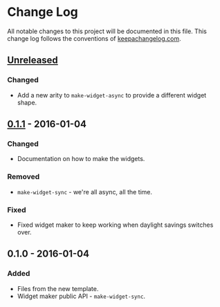 # Change Log
All notable changes to this project will be documented in this file. This change log follows the conventions of [keepachangelog.com](http://keepachangelog.com/).

## [Unreleased][unreleased]
### Changed
- Add a new arity to `make-widget-async` to provide a different widget shape.

## [0.1.1] - 2016-01-04
### Changed
- Documentation on how to make the widgets.

### Removed
- `make-widget-sync` - we're all async, all the time.

### Fixed
- Fixed widget maker to keep working when daylight savings switches over.

## 0.1.0 - 2016-01-04
### Added
- Files from the new template.
- Widget maker public API - `make-widget-sync`.

[unreleased]: https://github.com/your-name/clj-with-in-str/compare/0.1.1...HEAD
[0.1.1]: https://github.com/your-name/clj-with-in-str/compare/0.1.0...0.1.1
